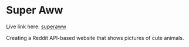 # Super Aww
Live link here: [superaww](https://jpaik.github.io/superaww)  

Creating a Reddit API-based website that shows pictures of cute animals.
